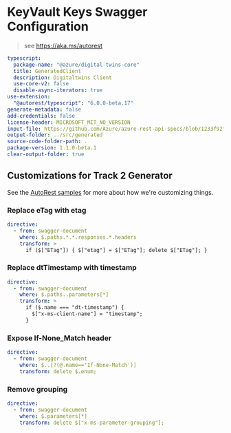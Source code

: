 # KeyVault Keys Swagger Configuration

> see https://aka.ms/autorest

```yaml
typescript:
  package-name: "@azure/digital-twins-core"
  title: GeneratedClient
  description: Digitaltwins Client
  use-core-v2: false
  disable-async-iterators: true
use-extension:
  "@autorest/typescript": "6.0.0-beta.17"
generate-metadata: false
add-credentials: false
license-header: MICROSOFT_MIT_NO_VERSION
input-file: https://github.com/Azure/azure-rest-api-specs/blob/1233f92f47db0cc4201cb4065180d9f4b67d2b6b/specification/digitaltwins/data-plane/Microsoft.DigitalTwins/preview/2021-06-30-preview/digitaltwins.json
output-folder: ../src/generated
source-code-folder-path: .
package-version: 1.1.0-beta.1
clear-output-folder: true
```

## Customizations for Track 2 Generator

See the [AutoRest samples](https://github.com/Azure/autorest/tree/master/Samples/3b-custom-transformations)
for more about how we're customizing things.

### Replace eTag with etag

```yaml
directive:
  - from: swagger-document
    where: $.paths.*.*.responses.*.headers
    transform: >
      if ($["ETag"]) { $["etag"] = $["ETag"]; delete $["ETag"]; }
```

### Replace dtTimestamp with timestamp

```yaml
directive:
  - from: swagger-document
    where: $.paths..parameters[*]
    transform: >
      if ($.name === "dt-timestamp") {
        $["x-ms-client-name"] = "timestamp";
      }
```

### Expose If-None_Match header

```yaml
directive:
  - from: swagger-document
    where: $..[?(@.name=='If-None-Match')]
    transform: delete $.enum;
```

### Remove grouping

```yaml
directive:
  - from: swagger-document
    where: $.parameters[*]
    transform: delete $["x-ms-parameter-grouping"];
```
